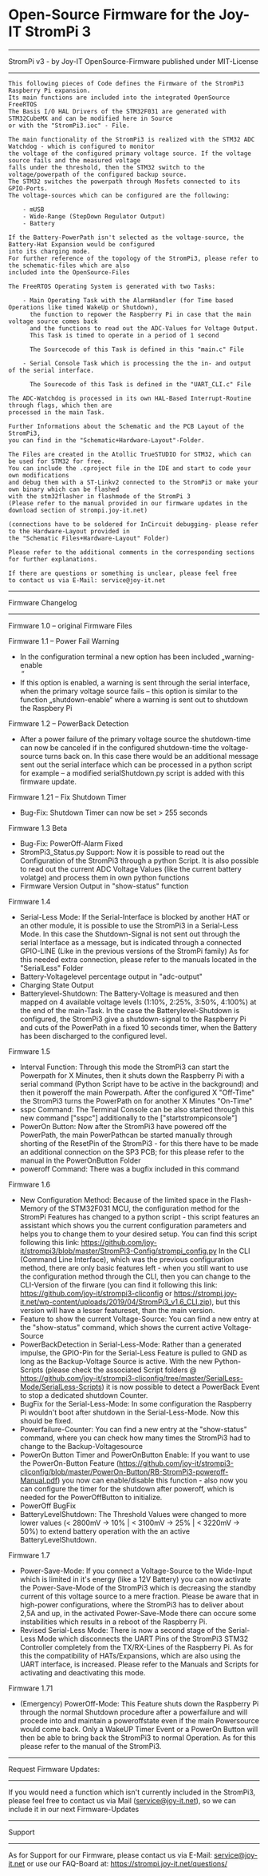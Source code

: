 # Open-Source Firmware for the Joy-IT StromPi 3
******************************************************************************************************************

StromPi v3 - by Joy-IT
OpenSource-Firmware published under MIT-License

******************************************************************************************************************

	This following pieces of Code defines the Firmware of the StromPi3 Raspberry Pi expansion.
	Its main functions are included into the integrated OpenSource FreeRTOS
	The Basis I/O HAL Drivers of the STM32F031 are generated with STM32CubeMX and can be modified here in Source
	or with the "StromPi3.ioc" - File.

	The main functionality of the StromPi3 is realized with the STM32 ADC Watchdog - which is configured to monitor
	the voltage of the configured primary voltage source. If the voltage source fails and the measured voltage
	falls under the threshold, then the STM32 switch to the voltage/powerpath of the configured backup source.
	The STM32 switches the powerpath through Mosfets connected to its GPIO-Ports.
	The voltage-sources which can be configured are the following:

		- mUSB
		- Wide-Range (StepDown Regulator Output)
		- Battery

	If the Battery-PowerPath isn't selected as the voltage-source, the Battery-Hat Expansion would be configured
	into its charging mode.
	For further reference of the topology of the StromPi3, please refer to the schematic-files which are also
	included into the OpenSource-Files

	The FreeRTOS Operating System is generated with two Tasks:

		- Main Operating Task with the AlarmHandler (for Time based Operations like timed WakeUp or Shutdown),
		  the function to repower the Raspberry Pi in case that the main voltage source comes back
		  and the functions to read out the ADC-Values for Voltage Output.
		  This Task is timed to operate in a period of 1 second

		  The Sourcecode of this Task is defined in this "main.c" File

		- Serial Console Task which is processing the the in- and output of the serial interface.

		  The Sourecode of this Task is defined in the "UART_CLI.c" File

 	The ADC-Watchdog is processed in its own HAL-Based Interrupt-Routine through flags, which then are
 	processed in the main Task.
	
	Further Informations about the Schematic and the PCB Layout of the StromPi3, 
	you can find in the "Schematic+Hardware-Layout"-Folder.

 	The Files are created in the Atollic TrueSTUDIO for STM32, which can be used for STM32 for free.
 	You can include the .cproject file in the IDE and start to code your own modifications
 	and debug them with a ST-Linkv2 connected to the StromPi3 or make your own binary which can be flashed
 	with the stm32flasher in flashmode of the StromPi 3
 	(Please refer to the manual provided in our firmware updates in the download section of strompi.joy-it.net)

 	(connections have to be soldered for InCircuit debugging- please refer to the Hardware-Layout provided in 
	the "Schematic Files+Hardware-Layout" Folder)

 	Please refer to the additional comments in the corresponding sections for further explanations.

	If there are questions or something is unclear, please feel free
	to contact us via E-Mail: service@joy-it.net
	
******************************************************************************************************************
	
Firmware Changelog	

******************************************************************************************************************

Firmware 1.0 – original Firmware Files

Firmware 1.1 – Power Fail Warning
- In the configuration terminal a new option has been included „warning-enable <option>“
- If this option is enabled, a warning is sent through the serial interface, when the primary voltage source fails – this option is similar to the function „shutdown-enable“ where a warning is sent out to shutdown the Raspbery Pi
		
Firmware 1.2 – PowerBack Detection
- After a power failure of the primary voltage source the shutdown-time can now be canceled if in the configured shutdown-time the voltage-source turns back on.
In this case there would be an additional message sent out the serial interface which can be processed in a python script for example – a modified serialShutdown.py script is added with this firmware update.

Firmware 1.21 – Fix Shutdown Timer
- Bug-Fix: Shutdown Timer can now be set > 255 seconds
		
Firmware 1.3 Beta
- Bug-Fix: PowerOff-Alarm Fixed
- StromPi3_Status.py Support: Now it is possible to read out the Configuration of the StromPi3 through a python Script.
		  It is also possible to read out the current ADC Voltage Values (like the current battery volatge) and process them in own python functions
- Firmware Version Output in "show-status" function

Firmware 1.4
- Serial-Less Mode:
 If the Serial-Interface is blocked by another HAT or an other module,
 it is possible to use the StromPi3 in a Serial-Less Mode.
 In this case the Shutdown-Signal is not sent out through the serial Interface as a message,
 but is indicated through a connected GPIO-LINE (Like in the previous versions of the StromPi family)
 As for this needed extra connection, please refer to the manuals located in the "SerialLess" Folder
- Battery-Voltagelevel percentage output in "adc-output"
- Charging State Output
- Batterylevel-Shutdown:
 The Battery-Voltage is measured and then mapped on 4 available voltage levels (1:10%, 2:25%, 3:50%, 4:100%)
 at the end of the main-Task. In the case the Batterylevel-Shutdown is configured,
 the StromPi3 give a shutdown-signal to the Raspberry Pi and cuts of the PowerPath in a fixed 10 seconds timer,
 when the Battery has been discharged to the configured level.
 
Firmware 1.5
- Interval Function: 
 Through this mode the StromPi3 can start the Powerpath for X Minutes, then it shuts down the Raspberry Pi with a serial command (Python Script have to be active in the background) and then it poweroff the main Powerpath.
 After the configured X "Off-Time" the StromPi3 turns the PowerPath on for another X Minutes "On-Time"
- sspc Command:
 The Terminal Console can be also started through this new command ["sspc"] additionally to the ["startstrompiconsole"]
- PowerOn Button:
 Now after the StromPi3 have powered off the PowerPath, the main PowerPathcan be started manually through shorting of the ResetPin of the StromPi3 - for this there have to be made an additional connection on the SP3 PCB; for this please refer to the manual in the PowerOnButton Folder
- poweroff Command:
 There was a bugfix included in this command
 
Firmware 1.6
- New Configuration Method: Because of the limited space in the Flash-Memory of the STM32F031 MCU, the configuration method for the StromPi Features has changed to a python script - this script features an assistant which shows you the current configuration parameters and helps you to change them to your desired setup.
You can find this script following this link: https://github.com/joy-it/strompi3/blob/master/StromPi3-Config/strompi_config.py
In the CLI (Command Line Interface), which was the previous configuration method, there are only basic features left - when you still want to use the configuration method through the CLI, then you can change to the CLI-Version of the firware (you can find it following this link: https://github.com/joy-it/strompi3-cliconfig or https://strompi.joy-it.net/wp-content/uploads/2019/04/StromPi3_v1.6_CLI.zip), but this version will have a lesser featureset, than the main version.
- Feature to show the current Voltage-Source:
 You can find a new entry at the "show-status" command, which shows the current active Voltage-Source
- PowerBackDetection in Serial-Less-Mode:
 Rather than a generated impulse, the GPIO-Pin for the Serial-Less Feature is pulled to GND as long as the Backup-Voltage Source is active. With the new Python-Scripts (please check the associated Script folders @ https://github.com/joy-it/strompi3-cliconfig/tree/master/SerialLess-Mode/SerialLess-Scripts) it is now possible to detect a PowerBack Event to stop a dedicated shutdown Counter.
- BugFix for the Serial-Less-Mode:
 In some configuration the Raspberry Pi wouldn't boot after shutdown in the Serial-Less-Mode. Now this should be fixed.
- Powerfailure-Counter:
 You can find a new entry at the "show-status" command, where you can check how many times the StromPi3 had to change to the Backup-Voltagesource
- PowerOn Button Timer and PowerOnButton Enable:
 If you want to use the PowerOn-Button Feature (https://github.com/joy-it/strompi3-cliconfig/blob/master/PowerOn-Button/RB-StromPi3-poweroff-Manual.pdf) you now can enable/disable this function - also now you can configure the timer for the shutdown after poweroff, which is needed for the PowerOffButton to initialize.
- PowerOff BugFix
- BatteryLevelShutdown:
 The Threshold Values were changed to more lower values (< 2800mV -> 10% | < 3100mV -> 25% | < 3220mV -> 50%) to extend battery operation with the an active BatteryLevelShutdown.

Firmware 1.7
- Power-Save-Mode: If you connect a Voltage-Source to the Wide-Input which is limited in it's energy (like a 12V Battery) you can now activate the Power-Save-Mode of the StromPi3 which is decreasing the standby current of this voltage source to a mere fraction. Please be aware that in high-power configurations, where the StromPi3 has to deliver about 2,5A and up, in the activated Power-Save-Mode there can occure some instabilities which results in a reboot of the Raspberry Pi.
- Revised Serial-Less Mode: There is now a second stage of the Serial-Less Mode which disconnects the UART Pins of the StromPi3 STM32 Controller completely from the TX/RX-Lines of the Raspberry Pi. As for this the compatibility of HATs/Expansions, which are also using the UART interface, is increased. Please refer to the Manuals and Scripts for activating and deactivating this mode.

Firmware 1.71
- (Emergency) PowerOff-Mode: This Feature shuts down the Raspberry Pi through the normal Shutdown procedure after a powerfailure and will procede into and maintain a poweroffstate even if the main Powersource would come back. Only a WakeUP Timer Event or a PowerOn Button will then be able to bring back the StromPi3 to  normal Operation. As for this please refer to the manual of the StromPi3. 
      
******************************************************************************************************************
	
Request Firmware Updates:

******************************************************************************************************************

If you would need a function which isn't currently included in the StromPi3, please feel free to contact us via Mail (service@joy-it.net), so we can include it in our next Firmware-Updates


******************************************************************************************************************
	
Support

******************************************************************************************************************

As for Support for our Firmware, please contact us via E-Mail: service@joy-it.net
or use our FAQ-Board at: https://strompi.joy-it.net/questions/
